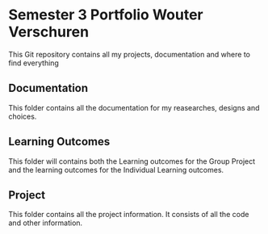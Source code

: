 # Semester 3 Portfolio Wouter Verschuren
This Git repository contains all my projects, documentation and where to find everything

## Documentation
This folder contains all the documentation for my reasearches, designs and choices.

## Learning Outcomes
This folder will contains both the Learning outcomes for the Group Project and the learning outcomes for the Individual Learning outcomes.

## Project
This folder contains all the project information. It consists of all the code and other information. 
